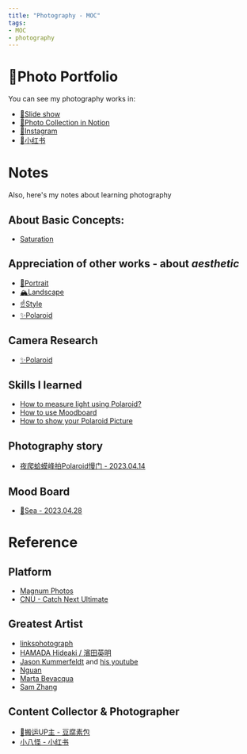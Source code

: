 ```yaml
---
title: "Photography - MOC"
tags:
- MOC
- photography
---
```


# 🌊Photo Portfolio
You can see my photography works in:

* [🎨Slide show](https://pinkr1ver.com/PhotoGallery/)
* [🌄Photo Collection in Notion](https://www.notion.so/pinkr1ver/3cfdd332b9a94b20bca041f2aa2bdcd2?v=24e696e6ab754386a710bc8e83976357)
* [🍻Instagram](https://www.instagram.com/jude.wang.yc/?next=%2F)
* [🧶小红书](https://www.xiaohongshu.com/user/profile/6272c025000000002102353b)

# Notes
Also, here's my notes about learning photography

## About Basic Concepts:

* [Saturation](Photography/Basic/Saturation.md)

## Appreciation of other works - about ***aesthetic***

* [👧Portrait](Photography/Aesthetic/Portrait/Portrait_MOC.md)
* [🏔Landscape](Photography/Aesthetic/Landscape/Landscape_MOC.md)
* [☝Style](Photography/Aesthetic/Style/Style_MOC.md)
* [✨Polaroid](Photography/Aesthetic/Polaroid/Polaroid_aesthetic_MOC.md)

## Camera Research

* [✨Polaroid](Photography/Cameras_Research/Polaroid/Polaroid.md)

## Skills I learned

* [How to measure light using Polaroid?](Photography/Skills/Polaroid_light.md)
* [How to use Moodboard](Photography/Skills/Moodboard.md)
* [How to show your Polaroid Picture](Photography/Aesthetic/Polaroid/Polaroid_showcase.md)

## Photography story

* [夜爬蛤蟆峰拍Polaroid慢门 - 2023.04.14](Photography/Story/Rainy_evening_hiking_Polaroid.md)

##  Mood Board

* [🌊Sea - 2023.04.28](Photography/MoodBoard/Sea_20230428/Sea_20230428.md)


# Reference

## Platform

* [Magnum Photos](https://www.magnumphotos.com/)
* [CNU - Catch Next Ultimate](http://www.cnu.cc/)

## Greatest Artist

* [linksphotograph](https://www.linksphotograph.com/)
* [HAMADA Hideaki / 濱田英明](https://www.hideakihamada.com)
* [Jason Kummerfeldt](https://graincheck.darkroom.com/) and [his youtube](https://www.youtube.com/@grainydaysss)
* [Nguan](https://nguan.tv/)
* [Marta Bevacqua](https://www.martabevacquaphotography.com/)
* [Sam Zhang](https://www.instagram.com/itscapturedbysam/)

## Content Collector & Photographer

* [🦺搬运UP主 - 豆腐素包](https://space.bilibili.com/196700312/video)
* [小八怪 - 小红书](https://www.xiaohongshu.com/user/profile/5558b47f5894463d532a632c)

